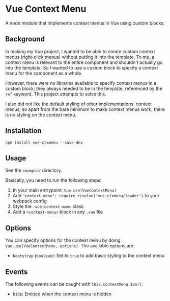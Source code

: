 # Vue Context Menu

A node module that implements context menus in Vue using custom blocks.

## Background

In making my Vue project, I wanted to be able to create custom context menus
(right-click menus) without putting it into the template. To me, a context menu
is relevant to the entire component and shouldn't actually go into the template.
So I wanted to use a custom block to specify a context menu for the component as
a whole.

However, there were no libraries available to specify context menus in a custom
block; they always needed to be in the template, referenced by the `ref` keyword.
This project attempts to solve this.

I also did not like the default styling of other implementations' context menus,
so apart from the bare minimum to make context menus work, there is no styling
on the context menu.

## Installation

`npm install vue-ctxmenu --save-dev`

## Usage

See the `example/` directory.

Basically, you need to run the following steps:
1. In your main entrypoint: `Vue.use(VueContextMenu)`
2. Add `"context-menu": require.resolve('vue-ctxmenu/loader')` to your webpack config
3. Style the `.vue-context-menu` class
4. Add a `<context-menu>` block in any `.vue` file

## Options

You can specify options for the context menu by doing `Vue.use(VueContextMenu, options)`.
The available options are:

- `bootstrap` (`boolean`): Set to `true` to add basic styling to the context menu

## Events

The following events can be caught with `this.contextMenu.$on()`:
- `hide`: Emitted when the context menu is hidden
